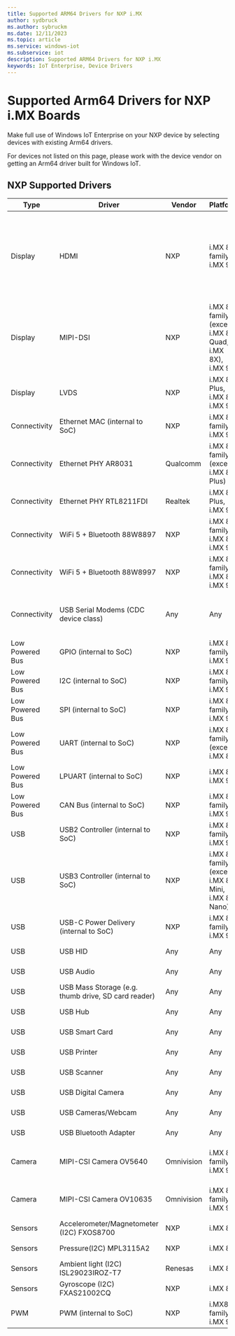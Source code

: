 ```yaml
---
title: Supported ARM64 Drivers for NXP i.MX
author: sydbruck
ms.author: sybruckm
ms.date: 12/11/2023
ms.topic: article
ms.service: windows-iot
ms.subservice: iot
description: Supported ARM64 Drivers for NXP i.MX
keywords: IoT Enterprise, Device Drivers
---
```


# Supported Arm64 Drivers for NXP i.MX Boards

Make full use of Windows IoT Enterprise on your NXP device by selecting devices with existing Arm64 drivers. 

For devices not listed on this page, please work with the device vendor on getting an Arm64 driver built for Windows IoT.

## NXP Supported Drivers

|Type  |Driver  |Vendor  |Platform  |Notes |
|---------|---------|---------|---------|--------|
|Display  |HDMI |NXP|i.MX 8 family, i.MX 93  |Included in NXP BSP. Platforms that do not have HDMI output can use the NXP MIPI converter (IMX-MIPI-HDMI) or LVDS converter (IMX-LVDS-HDMI) |
|Display  |MIPI-DSI  | NXP  |i.MX 8 family (except i.MX 8M Quad, i.MX 8X), i.MX 93 |Included in NXP BSP|
|Display  |LVDS |NXP     |i.MX 8M Plus, i.MX 8X, i.MX 93  |Included in NXP BSP|
|Connectivity|Ethernet MAC (internal to SoC)|NXP |i.MX 8 family, i.MX 93|Included in NXP BSP|
|Connectivity|Ethernet PHY AR8031|Qualcomm|i.MX 8 family (except i.MX 8M Plus) |Included in NXP BSP|
|Connectivity|Ethernet PHY RTL8211FDI|Realtek|i.MX 8M Plus, i.MX 93|Included in NXP BSP|
|Connectivity|WiFi 5 + Bluetooth 88W8897|NXP|i.MX 8 family, i.MX 8X, i.MX 93|Included in NXP BSP. Tested with AzureWave AW-CB178NF|
|Connectivity|WiFi 5 + Bluetooth 88W8997|NXP|i.MX 8 family, i.MX 8X, i.MX 93|Included in NXP BSP. Tested with AzureWave AW-CM276NF|
|Connectivity|USB Serial Modems (CDC device class)|Any|Any|Included in Windows, Arm64 modem calibration driver not available|
|Low Powered Bus|GPIO (internal to SoC)|NXP|i.MX 8 family, i.MX 93|Included in NXP BSP|
|Low Powered Bus|I2C (internal to SoC)|NXP|i.MX 8 family, i.MX 93|Included in NXP BSP|
|Low Powered Bus|SPI (internal to SoC)|NXP|i.MX 8 family, i.MX 93|Included in NXP BSP|
|Low Powered Bus|UART (internal to SoC)|NXP|i.MX 8 family (except i.MX 8X)|Included in NXP BSP|
|Low Powered Bus|LPUART (internal to SoC)|NXP|i.MX 8X, i.MX 93|Included in NXP BSP|
|Low Powered Bus|CAN Bus (internal to SoC)|NXP|i.MX 8 family, i.MX 93|Included in NXP BSP|
|USB|USB2 Controller (internal to SoC)|NXP|i.MX 8 family, i.MX 93|Included in Windows|
|USB|USB3 Controller (internal to SoC)|NXP|i.MX 8 family (except i.MX 8M Mini, i.MX 8M Nano)|Included in Windows|
|USB|USB-C Power Delivery (internal to SoC)|NXP|i.MX 8 family, i.MX 93|Included in NXP BSP|
|USB|USB HID|Any|Any|Included in Windows|
|USB|USB Audio|Any|Any|Included in Windows|
|USB|USB Mass Storage (e.g. thumb drive, SD card reader)|Any|Any|Included in Windows|
|USB|USB Hub|Any|Any|Included in Windows|
|USB|USB Smart Card|Any|Any|Included in Windows|
|USB|USB Printer|Any|Any|Included in Windows|
|USB|USB Scanner|Any|Any|Included in Windows|
|USB|USB Digital Camera|Any|Any|Included in Windows|
|USB|USB Cameras/Webcam|Any|Any|Included in Windows|
|USB|USB Bluetooth Adapter|Any|Any|Included in Windows|
|Camera|MIPI-CSI Camera OV5640|Omnivision|i.MX 8 family, i.MX 93|Included in NXP BSP. Tested with NXP MINISASTOCSI|
|Camera|MIPI-CSI Camera OV10635|Omnivision|i.MX 8 family, i.MX 93|Included in NXP BSP. Tested with NXP MX8XMIPI4CAM2|
|Sensors|Accelerometer/Magnetometer (I2C) FXOS8700|NXP|i.MX 8X|Included in NXP BSP|
|Sensors|Pressure(I2C) MPL3115A2|NXP|i.MX 8X|Included in NXP BSP|
|Sensors|Ambient light (I2C) ISL29023IROZ-T7|Renesas|i.MX 8X|Included in NXP BSP|
|Sensors|Gyroscope (I2C) FXAS21002CQ|NXP|i.MX 8X|Included in NXP BSP|
|PWM|PWM (internal to SoC)|NXP|i.MX8 family, i.MX 93|Included in NXP BSP|
